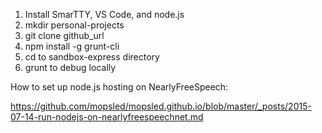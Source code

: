 1. Install SmarTTY, VS Code, and node.js
2. mkdir personal-projects
3. git clone github_url
4. npm install -g grunt-cli
5. cd to sandbox-express directory
6. grunt to debug locally


How to set up node.js hosting on NearlyFreeSpeech:

https://github.com/mopsled/mopsled.github.io/blob/master/_posts/2015-07-14-run-nodejs-on-nearlyfreespeechnet.md